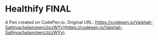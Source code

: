 # Healthify FINAL

A Pen created on CodePen.io. Original URL: [https://codepen.io/Vaishali-Sathiyachalam/pen/JjzzWYy](https://codepen.io/Vaishali-Sathiyachalam/pen/JjzzWYy).

